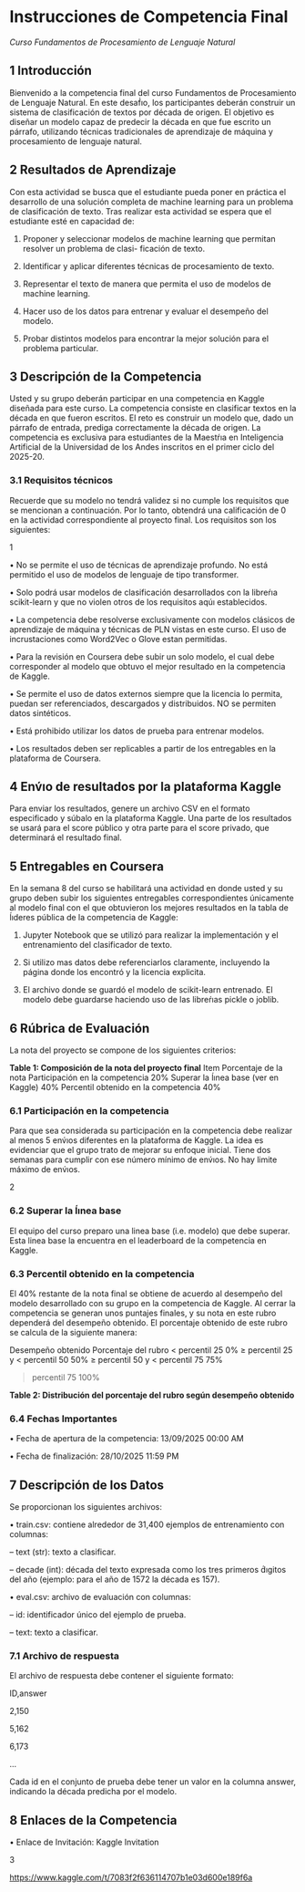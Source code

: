 # Instrucciones de Competencia Final

_Curso Fundamentos de Procesamiento de Lenguaje Natural_

## 1 Introducción

Bienvenido a la competencia final del curso Fundamentos de Procesamiento de Lenguaje Natural.
En este desaf́ıo, los participantes deberán construir un sistema de clasificación de textos por década
de origen. El objetivo es diseñar un modelo capaz de predecir la década en que fue escrito un párrafo,
utilizando técnicas tradicionales de aprendizaje de máquina y procesamiento de lenguaje natural.

## 2 Resultados de Aprendizaje

Con esta actividad se busca que el estudiante pueda poner en práctica el desarrollo de una solución
completa de machine learning para un problema de clasificación de texto. Tras realizar esta actividad
se espera que el estudiante esté en capacidad de:

1. Proponer y seleccionar modelos de machine learning que permitan resolver un problema de clasi-
ficación de texto.

2. Identificar y aplicar diferentes técnicas de procesamiento de texto.

3. Representar el texto de manera que permita el uso de modelos de machine learning.

4. Hacer uso de los datos para entrenar y evaluar el desempeño del modelo.

5. Probar distintos modelos para encontrar la mejor solución para el problema particular.

## 3 Descripción de la Competencia

Usted y su grupo deberán participar en una competencia en Kaggle diseñada para este curso. La
competencia consiste en clasificar textos en la década en que fueron escritos. El reto es construir un
modelo que, dado un párrafo de entrada, prediga correctamente la década de origen. La competencia
es exclusiva para estudiantes de la Maestŕıa en Inteligencia Artificial de la Universidad de los Andes
inscritos en el primer ciclo del 2025-20.

### 3.1 Requisitos técnicos

Recuerde que su modelo no tendrá validez si no cumple los requisitos que se mencionan a continuación.
Por lo tanto, obtendrá una calificación de 0 en la actividad correspondiente al proyecto final. Los
requisitos son los siguientes:

1

• No se permite el uso de técnicas de aprendizaje profundo. No está permitido el uso de modelos de
lenguaje de tipo transformer.

• Solo podrá usar modelos de clasificación desarrollados con la libreŕıa scikit-learn y que no violen
otros de los requisitos aqúı establecidos.

• La competencia debe resolverse exclusivamente con modelos clásicos de aprendizaje de máquina
y técnicas de PLN vistas en este curso. El uso de incrustaciones como Word2Vec o Glove estan
permitidas.

• Para la revisión en Coursera debe subir un solo modelo, el cual debe corresponder al modelo que
obtuvo el mejor resultado en la competencia de Kaggle.

• Se permite el uso de datos externos siempre que la licencia lo permita, puedan ser referenciados,
descargados y distribuidos. NO se permiten datos sintéticos.

• Está prohibido utilizar los datos de prueba para entrenar modelos.

• Los resultados deben ser replicables a partir de los entregables en la plataforma de Coursera.

## 4 Env́ıo de resultados por la plataforma Kaggle

Para enviar los resultados, genere un archivo CSV en el formato especificado y súbalo en la plataforma
Kaggle. Una parte de los resultados se usará para el score público y otra parte para el score privado,
que determinará el resultado final.

## 5 Entregables en Coursera

En la semana 8 del curso se habilitará una actividad en donde usted y su grupo deben subir los siguientes
entregables correspondientes únicamente al modelo final con el que obtuvieron los mejores resultados en
la tabla de ĺıderes pública de la competencia de Kaggle:

1. Jupyter Notebook que se utilizó para realizar la implementación y el entrenamiento del clasificador
de texto.

2. Si utilizo mas datos debe referenciarlos claramente, incluyendo la página donde los encontró y la
licencia explicita.

3. El archivo donde se guardó el modelo de scikit-learn entrenado. El modelo debe guardarse
haciendo uso de las libreŕıas pickle o joblib.

## 6 Rúbrica de Evaluación

La nota del proyecto se compone de los siguientes criterios:

**Table 1: Composición de la nota del proyecto final**
Item Porcentaje de la nota
Participación en la competencia 20%
Superar la ĺınea base (ver en Kaggle) 40%
Percentil obtenido en la competencia 40%

### 6.1 Participación en la competencia

Para que sea considerada su participación en la competencia debe realizar al menos 5 env́ıos diferentes
en la plataforma de Kaggle. La idea es evidenciar que el grupo trato de mejorar su enfoque inicial. Tiene
dos semanas para cumplir con ese número mı́nimo de env́ıos. No hay limite máximo de env́ıos.

2

### 6.2 Superar la ĺınea base

El equipo del curso preparo una linea base (i.e. modelo) que debe superar. Esta linea base la encuentra
en el leaderboard de la competencia en Kaggle.

### 6.3 Percentil obtenido en la competencia

El 40% restante de la nota final se obtiene de acuerdo al desempeño del modelo desarrollado con su
grupo en la competencia de Kaggle. Al cerrar la competencia se generan unos puntajes finales, y su nota
en este rubro dependerá del desempeño obtenido. El porcentaje obtenido de este rubro se calcula de la
siguiente manera:

Desempeño obtenido Porcentaje del rubro
< percentil 25 0%
≥ percentil 25 y < percentil 50 50%
≥ percentil 50 y < percentil 75 75%
> percentil 75 100%

**Table 2: Distribución del porcentaje del rubro según desempeño obtenido**

### 6.4 Fechas Importantes

• Fecha de apertura de la competencia: 13/09/2025 00:00 AM

• Fecha de finalización: 28/10/2025 11:59 PM

## 7 Descripción de los Datos

Se proporcionan los siguientes archivos:

• train.csv: contiene alrededor de 31,400 ejemplos de entrenamiento con columnas:

– text (str): texto a clasificar.

– decade (int): década del texto expresada como los tres primeros d́ıgitos del año (ejemplo:
para el año de 1572 la década es 157).

• eval.csv: archivo de evaluación con columnas:

– id: identificador único del ejemplo de prueba.

– text: texto a clasificar.

### 7.1 Archivo de respuesta

El archivo de respuesta debe contener el siguiente formato:

ID,answer

2,150

5,162

6,173

...

Cada id en el conjunto de prueba debe tener un valor en la columna answer, indicando la década predicha
por el modelo.

## 8 Enlaces de la Competencia

• Enlace de Invitación: Kaggle Invitation

3

https://www.kaggle.com/t/7083f2f636114707b1e03d600e189f6a
